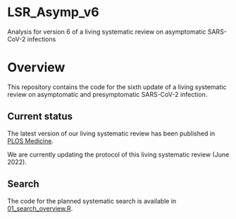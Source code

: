 # LSR_Asymp_v6
Analysis for version 6 of a living systematic review on asymptomatic SARS-CoV-2 infections

# Overview
This repository contains the code for the sixth update of a living systematic review on asymptomatic and presymptomatic SARS-CoV-2 infection.

## Current status

The latest version of our living systematic review has been published in [PLOS Medicine](https://journals.plos.org/plosmedicine/article?id=10.1371/journal.pmed.1003987#abstract0). 

We are currently updating the protocol of this living systematic review (June 2022).

## Search

The code for the planned systematic search is available in [01_search_overview.R](01_search_overview.R).
